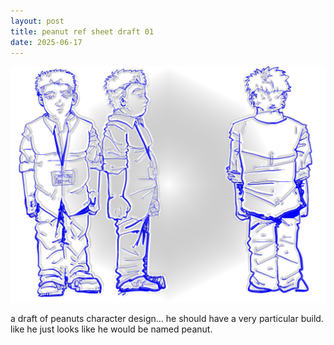 ```yaml
---
layout: post
title: peanut ref sheet draft 01
date: 2025-06-17
---
```


![is that freaking peanut](/assets/images/pnut_sheet.png)

a draft of peanuts character design... he should have a very particular build. like he just looks like he would be named peanut.
